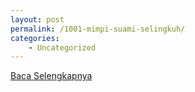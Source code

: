```yaml
---
layout: post
permalink: /1001-mimpi-suami-selingkuh/
categories:
    - Uncategorized
---
```


[Baca Selengkapnya](/07)